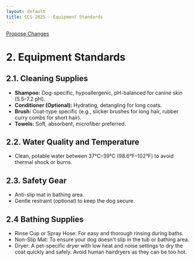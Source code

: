 ```yaml
---
layout: default
title: CCS-2025 - Equipment Standards
---
```

<a href="{{ site.github.repository_url }}/edit/main/{{ page.path'}}/">Propose Changes</a>
# **2. Equipment Standards**  
## **2.1. Cleaning Supplies**  
- **Shampoo:** Dog-specific, hypoallergenic, pH-balanced for canine skin (5.5–7.2 pH).  
- **Conditioner (Optional):** Hydrating, detangling for long coats.  
- **Brush:** Coat-type specific (e.g., slicker brushes for long hair, rubber curry combs for short hair).  
- **Towels:** Soft, absorbent, microfiber preferred.

## **2.2. Water Quality and Temperature**  
- Clean, potable water between 37°C–39°C (98.6°F–102°F) to avoid thermal shock or burns.  

## **2.3. Safety Gear**  
- Anti-slip mat in bathing area.  
- Gentle restraint (optional) to keep the dog secure.
  
## **2.4 Bathing Supplies**
- Rinse Cup or Spray Hose: For easy and thorough rinsing during baths.
- Non-Slip Mat: To ensure your dog doesn't slip in the tub or bathing area.
- Dryer: A pet-specific dryer with low heat and noise settings to dry the coat quickly and safely. Avoid human hairdryers as they can be too hot.

